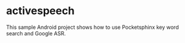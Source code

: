 activespeech
============
This sample Android project shows how to use Pocketsphinx key word search and Google ASR.
